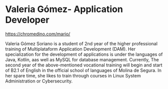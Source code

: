 # Valeria Gómez- Application Developer

https://chromedino.com/mario/


Valeria Gómez Soriano is  a student of 2nd year of the higher professional training of Multiplataform Application Development (DAM). Her specialization for the development of applications is under the languages of Java, Kotlin, aas well as MySQL for database management.
Currently, The second year of the above-mentioned vocational training will begin and start of B2.1 of English in the official school of languages of Molina de Segura. In her spare time, she likes to train through courses in Linux System Administration or Cybersecurity.
